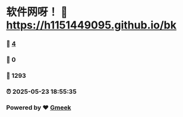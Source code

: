 # 软件网呀！ :link: https://h1151449095.github.io/bk 
### :page_facing_up: [4](https://h1151449095.github.io/bk/tag.html) 
### :speech_balloon: 0 
### :hibiscus: 1293 
### :alarm_clock: 2025-05-23 18:55:35 
### Powered by :heart: [Gmeek](https://github.com/Meekdai/Gmeek)
